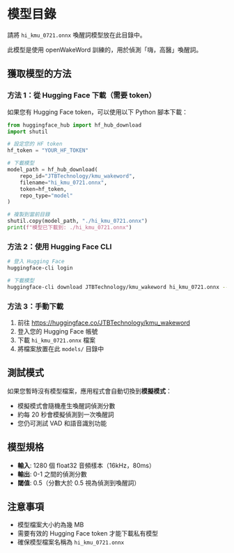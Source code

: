 # 模型目錄

請將 `hi_kmu_0721.onnx` 喚醒詞模型放在此目錄中。

此模型是使用 openWakeWord 訓練的，用於偵測「嗨，高醫」喚醒詞。

## 獲取模型的方法

### 方法 1：從 Hugging Face 下載（需要 token）

如果您有 Hugging Face token，可以使用以下 Python 腳本下載：

```python
from huggingface_hub import hf_hub_download
import shutil

# 設定您的 HF token
hf_token = "YOUR_HF_TOKEN"

# 下載模型
model_path = hf_hub_download(
    repo_id="JTBTechnology/kmu_wakeword",
    filename="hi_kmu_0721.onnx",
    token=hf_token,
    repo_type="model"
)

# 複製到當前目錄
shutil.copy(model_path, "./hi_kmu_0721.onnx")
print(f"模型已下載到: ./hi_kmu_0721.onnx")
```

### 方法 2：使用 Hugging Face CLI

```bash
# 登入 Hugging Face
huggingface-cli login

# 下載模型
huggingface-cli download JTBTechnology/kmu_wakeword hi_kmu_0721.onnx --local-dir .
```

### 方法 3：手動下載

1. 前往 https://huggingface.co/JTBTechnology/kmu_wakeword
2. 登入您的 Hugging Face 帳號
3. 下載 `hi_kmu_0721.onnx` 檔案
4. 將檔案放置在此 `models/` 目錄中

## 測試模式

如果您暫時沒有模型檔案，應用程式會自動切換到**模擬模式**：
- 模擬模式會隨機產生喚醒詞偵測分數
- 約每 20 秒會模擬偵測到一次喚醒詞
- 您仍可測試 VAD 和語音識別功能

## 模型規格

- **輸入**: 1280 個 float32 音頻樣本（16kHz，80ms）
- **輸出**: 0-1 之間的偵測分數
- **閾值**: 0.5（分數大於 0.5 視為偵測到喚醒詞）

## 注意事項

- 模型檔案大小約為幾 MB
- 需要有效的 Hugging Face token 才能下載私有模型
- 確保模型檔案名稱為 `hi_kmu_0721.onnx`